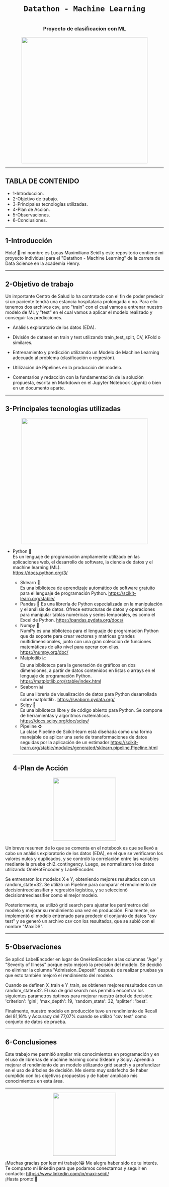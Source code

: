 # <h1 align=center>**`Datathon - Machine Learning`**</h1>
# <h3 align=center> **Proyecto de clasificacion con ML** </h3>
<p align="center">
<img src="https://www.nephrocare.com.ar/fileadmin/user_upload/assets/images/master/professionals/Careers/NC_Team/NC_team_iStock-1045200338.png"  height=400>
</p>

<hr>

## **TABLA DE CONTENIDO**  
+ 1-Introducción.  
+ 2-Objetivo de trabajo.  
+ 3-Principales tecnologías utilizadas.  
+ 4-Plan de Acción. 
+ 5-Observaciones.   
+ 6-Conclusiones.  

<hr>  

## **1-Introducción**  

Hola! 👋 mi nombre es Lucas Maximiliano Seidl y este repositorio contiene mi proyecto individual para el "Datathon - Machine Learning" de la carrera de Data Science en la academia Henry.  

<hr>

## **2-Objetivo de trabajo**  

Un importante Centro de Salud lo ha contratado con el fin de poder predecir si un paciente tendrá una estancia hospitalaria prolongada o no. Para ello tenemos dos archivos csv, uno "train" con el cual vamos a entrenar nuestro modelo de ML y "test" en el cual vamos a aplicar el modelo realizado y conseguir las predicciones.  

+ Análisis exploratorio de los datos (EDA).

+ División de dataset en train y test utilizando train_test_split, CV, KFold o similares.

+ Entrenamiento y predicción utilizando un Modelo de Machine Learning adecuado al problema (clasificación o regresión).

+ Utilización de Pipelines en la producción del modelo.

+ Comentarios y redacción con la fundamentación de la solución propuesta, escrita en Markdown en el Jupyter Notebook (.ipynb) o bien en un documento aparte.

<hr>  

## **3-Principales tecnologías utilizadas**  
<p align="center">

<img src="https://anderfernandez.com/wp-content/uploads/2021/01/Como-programar-arbol-de-decision-en-Python.jpg"  height=400>
</p>

- Python 🐍  
Es un lenguaje de programación ampliamente utilizado en las aplicaciones web, el desarrollo de software, la ciencia de datos y el machine learning (ML).  
https://docs.python.org/3/  
  - Sklearn 🤖  
    Es una biblioteca de aprendizaje automático de software gratuito para el lenguaje de programación Python. https://scikit-learn.org/stable/  
  - Pandas 🐼 
  Es una librería de Python especializada en la manipulación y el análisis de datos. Ofrece estructuras de datos y operaciones para manipular tablas numéricas y series temporales, es como el Excel de Python. https://pandas.pydata.org/docs/  
  - Numpy 🧮  
  NumPy es una biblioteca para el lenguaje de programación Python que da soporte para crear vectores y matrices grandes multidimensionales, junto con una gran colección de funciones matemáticas de alto nivel para operar con ellas. https://numpy.org/doc/  
  - Matplotlib 📈   
  Es una biblioteca para la generación de gráficos en dos dimensiones, a partir de datos contenidos en listas o arrays en el lenguaje de programación Python.
  https://matplotlib.org/stable/index.html  
  - Seaborn 📊  
  Es una librería de visualización de datos para Python desarrollada sobre matplotlib . https://seaborn.pydata.org/  
  - Scipy 🔬  
  Es una biblioteca libre y de código abierto para Python. Se compone de herramientas y algoritmos matemáticos. https://docs.scipy.org/doc/scipy/  
  - Pipeline ♻  
  La clase Pipeline de Scikit-learn está diseñada como una forma manejable de aplicar una serie de transformaciones de datos seguidas por la aplicación de un estimador 
  https://scikit-learn.org/stable/modules/generated/sklearn.pipeline.Pipeline.html  
  
  <hr>  
  
  ## **4-Plan de Acción** 
  
  
<p align="center">
<img src="https://cdn.discordapp.com/attachments/1027950645577261117/1051530466097893427/image.png"  height=200>
</p>
  
   
 Un breve resumen de lo que se comenta en el notebook es que se llevó a cabo un análisis exploratorio de los datos (EDA), en el que se verificaron los valores nulos y duplicados, y se controló la correlación entre las variables mediante la prueba chi2_contingency. Luego, se normalizaron los datos utilizando OneHotEncoder y LabelEncoder.  
 
 Se entrenaron los modelos X e Y, obteniendo mejores resultados con un random_state=32. Se utilizó un Pipeline para comparar el rendimiento de decisiontreeclassifier y regresión logística, y se seleccionó decisiontreeclassifier como el mejor modelo.  
 
 Posteriormente, se utilizó grid search para ajustar los parámetros del modelo y mejorar su rendimiento una vez en producción. Finalmente, se implementó el modelo entrenado para predecir el conjunto de datos "csv test" y se generó un archivo csv con los resultados, que se subió con el nombre "MaxiDS".  
 
  <hr>  
  
   ## **5-Observaciones**  
   
   Se aplicó LabelEncoder en lugar de OneHotEncoder a las columnas "Age" y "Severity of Illness" porque esto mejoró la precisión del modelo. Se decidió no eliminar la columna "Admission_Deposit" después de realizar pruebas ya que esto también mejoró el rendimiento del modelo.  
   
   Cuando se definen X_train e Y_train, se obtienen mejores resultados con un random_state=32. El uso de grid search nos permitió encontrar los siguientes parámetros óptimos para mejorar nuestro árbol de decisión: 'criterion': 'gini', 'max_depth': 19, 'random_state': 32, 'splitter': 'best'.  
   
   Finalmente, nuestro modelo en producción tuvo un rendimiento de Recall del 81,16% y Accuracy del 77,07% cuando se utilizó "csv test" como conjunto de datos de prueba.  
   
   <hr>
   
   ## **6-Conclusiones**  
   
   Este trabajo me permitió ampliar mis conocimientos en programación y en el uso de librerías de machine learning como Sklearn y Scipy. Aprendí a mejorar el rendimiento de un modelo utilizando grid search y a profundizar en el uso de árboles de decisión. Me siento muy satisfecho de haber cumplido con los objetivos propuestos y de haber ampliado mis conocimientos en esta área.  
   <hr>
   
<p align="center">
<img src="https://miro.medium.com/max/1120/1*oZjtmox-nEmcnW1NV5GVbw.gif"  height=200>
</p>
   
   ¡Muchas gracias por leer mi trabajo!😁 Me alegra haber sido de tu interés.  
   Te comparto mi linkedin para que podamos conectarnos y seguir en contacto: https://www.linkedin.com/in/maxi-seidl/  
   ¡Hasta pronto!👋
   

